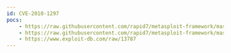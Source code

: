 ```yaml
---
id: CVE-2010-1297
pocs:
    - https://raw.githubusercontent.com/rapid7/metasploit-framework/master/modules/exploits/windows/fileformat/adobe_flashplayer_newfunction.rb
    - https://raw.githubusercontent.com/rapid7/metasploit-framework/master/modules/exploits/windows/browser/adobe_flashplayer_newfunction.rb
    - https://www.exploit-db.com/raw/13787
---
```

